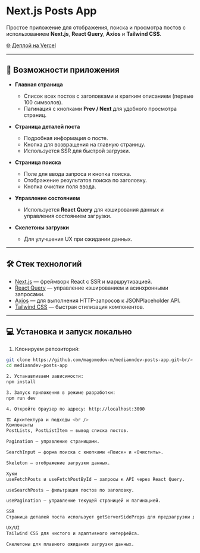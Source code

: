 # Next.js Posts App

Простое приложение для отображения, поиска и просмотра постов с использованием **Next.js**, **React Query**, **Axios** и **Tailwind CSS**.  

[🌐 Деплой на Vercel](https://medianndev.vercel.app/)

---

## 🚀 Возможности приложения

- **Главная страница**  
  - Список всех постов с заголовками и кратким описанием (первые 100 символов).  
  - Пагинация с кнопками **Prev / Next** для удобного просмотра страниц.  

- **Страница деталей поста**  
  - Подробная информация о посте.  
  - Кнопка для возвращения на главную страницу.  
  - Используется SSR для быстрой загрузки.  

- **Страница поиска**  
  - Поле для ввода запроса и кнопка поиска.  
  - Отображение результатов поиска по заголовку.  
  - Кнопка очистки поля ввода.  

- **Управление состоянием**  
  - Используется **React Query** для кэширования данных и управления состоянием загрузки.  

- **Скелетоны загрузки**  
  - Для улучшения UX при ожидании данных.

---

## 🛠 Стек технологий

- [Next.js](https://nextjs.org/) — фреймворк React с SSR и маршрутизацией.  
- [React Query](https://tanstack.com/query/latest) — управление кэшированием и асинхронными запросами.  
- [Axios](https://axios-http.com/) — для выполнения HTTP-запросов к JSONPlaceholder API.  
- [Tailwind CSS](https://tailwindcss.com/) — быстрая стилизация компонентов.  

---

## 💻 Установка и запуск локально

1. Клонируем репозиторий:  
```bash
git clone https://github.com/magomedov-m/medianndev-posts-app.git<br/>
cd medianndev-posts-app

2. Устанавливаем зависимости:
npm install

3. Запуск приложения в режиме разработки:
npm run dev

4. Откройте браузер по адресу: http://localhost:3000

🏗 Архитектура и подходы <br />
Компоненты
PostLists, PostListItem — вывод списка постов.

Pagination — управление страницами.

SearchInput — форма поиска с кнопками «Поиск» и «Очистить».

Skeleton — отображение загрузки данных.

Хуки
useFetchPosts и useFetchPostById — запросы к API через React Query.

useSearchPosts — фильтрация постов по заголовку.

usePagination — управление текущей страницей и пагинацией.

SSR
Страница деталей поста использует getServerSideProps для предзагрузки данных.

UX/UI
Tailwind CSS для чистого и адаптивного интерфейса.

Скелетоны для плавного ожидания загрузки данных.
